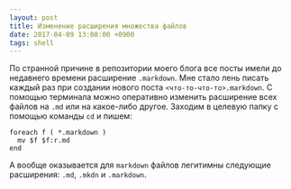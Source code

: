 ```yaml
---
layout: post
title: Изменение расширения множества файлов
date: 2017-04-09 13:08:00 +0900
tags: shell
---
```


По странной причине в репозитории моего блога все посты имели до недавнего времени расширение `.markdown`. Мне стало лень писать каждый раз при создании нового поста `<что-то-что-то>.markdown`. С помощью терминала можно оперативно изменить расширение всех файлов на `.md` или на какое-либо другое. Заходим в целевую папку с помощью команды `cd` и пишем:

```shell
foreach f ( *.markdown )
  mv $f $f:r.md
end
```

А вообще оказывается для `markdown` файлов легитимны следующие расширения: `.md`, `.mkdn` и
`.markdown`.
